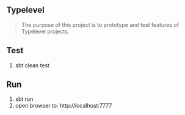 Typelevel
---------
>The purpose of this project is to prototype and test features of Typelevel projects.

Test
----
1. sbt clean test

Run
---
1. sbt run
2. open browser to: http://localhost:7777